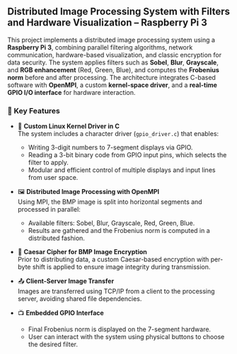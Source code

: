 ## Distributed Image Processing System with Filters and Hardware Visualization – Raspberry Pi 3

This project implements a distributed image processing system using a **Raspberry Pi 3**, combining parallel filtering algorithms, network communication, hardware-based visualization, and classic encryption for data security. The system applies filters such as **Sobel**, **Blur**, **Grayscale**, and **RGB enhancement** (Red, Green, Blue), and computes the **Frobenius norm** before and after processing. The architecture integrates C-based software with **OpenMPI**, a custom **kernel-space driver**, and a **real-time GPIO I/O interface** for hardware interaction.

### 🚀 Key Features

- 🔧 **Custom Linux Kernel Driver in C**  
  The system includes a character driver (`gpio_driver.c`) that enables:
  - Writing 3-digit numbers to 7-segment displays via GPIO.
  - Reading a 3-bit binary code from GPIO input pins, which selects the filter to apply.
  - Modular and efficient control of multiple displays and input lines from user space.

- 🖼️ **Distributed Image Processing with OpenMPI**  
  Using MPI, the BMP image is split into horizontal segments and processed in parallel:
  - Available filters: Sobel, Blur, Grayscale, Red, Green, Blue.
  - Results are gathered and the Frobenius norm is computed in a distributed fashion.

- 🔐 **Caesar Cipher for BMP Image Encryption**  
  Prior to distributing data, a custom Caesar-based encryption with per-byte shift is applied to ensure image integrity during transmission.

- 📤 **Client-Server Image Transfer**  
  Images are transferred using TCP/IP from a client to the processing server, avoiding shared file dependencies.

- 📺 **Embedded GPIO Interface**  
  - Final Frobenius norm is displayed on the 7-segment hardware.
  - User can interact with the system using physical buttons to choose the desired filter.
